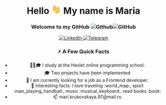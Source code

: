 <div id="header" align="center">
  <h1> Hello <img src="https://raw.githubusercontent.com/ABSphreak/ABSphreak/master/gifs/Hi.gif" height="30px"> My name is Maria</h1>
  <h3> Welcome to my GitHub <img alt ="Github" width="25px" src="https://user-images.githubusercontent.com/3369400/139447912-e0f43f33-6d9f-45f8-be46-2df5bbc91289.png#gh-dark-mode-only"/><img alt="GitHub" width="25px" src="https://user-images.githubusercontent.com/3369400/139448065-39a229ba-4b06-434b-bc67-616e2ed80c8f.png#gh-light-mode-only"/></h3>
  
<div id="socials" align="center">
    <a href="https://www.linkedin.com/in/maria-krukovskaya">
    <img src="https://img.shields.io/badge/LinkedIn-blue?style=for-the-badge&logo=linkedin&logoColor=white" alt="LinkedIn"/>
  </a>

  <a href="telegram-url">
    <a href="https://t.me/Mari_Kruk">
    <img src="https://img.shields.io/badge/Telegram-blue?style=for-the-badge&logo=telegram&logoColor=white" alt="Telegram"/>
  </a>
</div>
  
 ### ⚡️ A Few Quick Facts
  <ul>
 <li>👩🏻🎓 I study at the Hexlet online programming school.</li>
 <li>🎓 Two projects have been implemented</li>
 <li>🌱 I am currently looking for a job as a Frontend developer.</li>
<!-- <li>📙 Check out my <a href="">resume</a>.</li> -->
 <li>🎉 Interesting facts: I love traveling :world_map:, sport :man_playing_handball:, music :musical_keyboard:. read books :book:</li>
 <li>📫 mari.krukovskaya.97@mail.ru </li>
</ul>
  
<!--
**Mari-Krukovskaya/Mari-Krukovskaya** is a ✨ _special_ ✨ repository because its `README.md` (this file) appears on your GitHub profile.

Here are some ideas to get you started:

- 🔭 I’m currently working on ...
- 🌱 I’m currently learning ...
- 👯 I’m looking to collaborate on ...
- 🤔 I’m looking for help with ...
- 💬 Ask me about ...
- 📫 How to reach me: ...
- 😄 Pronouns: ...
- ⚡ Fun fact: ...
-->

